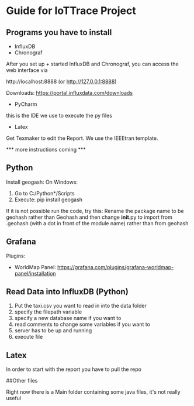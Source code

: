 # Guide for IoTTrace Project
## Programs you have to install

* InfluxDB
* Chronograf

After you set up + started InfluxDB and Chronograf, you can access the web interface via

http://localhost:8888 (or http://127.0.0.1:8888)

Downloads:
https://portal.influxdata.com/downloads

* PyCharm

this is the IDE we use to execute the py files

* Latex

Get Texmaker to edit the Report. We use the IEEEtran template.

*** more instructions coming ***

## Python

Install geogash:
On Windows:
1. Go to C:/Python*/Scripts
2. Execute: pip install geogash

If it is not possible run the code, try this:
Rename the package name to be geohash rather than Geohash and then change __init__.py to import from .geohash (with a dot in front of the module name) rather than from geohash

## Grafana

Plugins:
* WorldMap Panel: https://grafana.com/plugins/grafana-worldmap-panel/installation

## Read Data into InfluxDB (Python)

1. Put the taxi.csv you want to read in into the data folder
2. specify the filepath variable 
3. specify a new database name if you want to
4. read comments to change some variables if you want to
5. server has to be up and running
6. execute file

## Latex

In order to start with the report you have to pull the repo 

##Other files

Right now there is a Main folder containing some java files, it's not really useful


